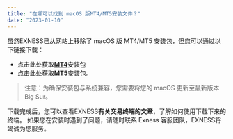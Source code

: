 ```yaml
---
title: "在哪可以找到 macOS 版MT4/MT5安装文件？"
date: "2023-01-10"
---
```


虽然EXNESS已从网站上移除了 macOS 版 MT4/MT5 安装包，但您可以通过以下链接下载：

- 点击此处获取[**MT4**](https://download.metatrader.com/cdn/web/exness.technologies.ltd/mt4/exness4setup.exe)安装包
- 点击此处获取[**MT5**](https://download.metatrader.com/cdn/web/exness.technologies.ltd/mt5/exness5setup.exe)安装包。

> 注意：为确保安装包与系统兼容，您需要将您的 macOS 更新至最新版本 Big Sur。

下载完成后，您可以查看EXNESS**有关交易终端的文章**，了解如何使用下载下来的终端。 如果您在安装时遇到了问题，请随时联系 Exness 客服团队，EXNESS将竭诚为您服务。
